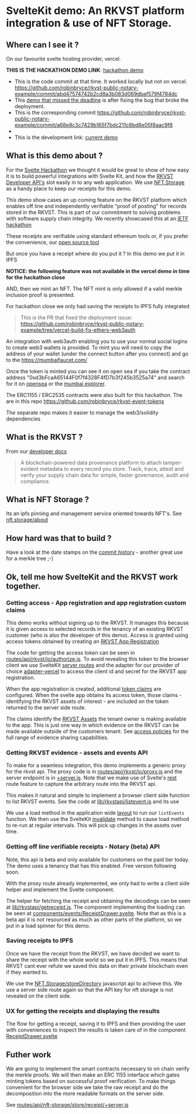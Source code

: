 # SvelteKit demo: An RKVST platform integration & use of NFT Storage.

## Where can I see it ?

On our favourite svelte hosting provider, vercel.

**THIS IS THE HACKATHON DEMO LINK**: [hackathon demo](https://rkvst-public-notary-example-fb5haw2jd-robinbryce.vercel.app/)
* This is the code commit at that time. It worked locally but not on vercel. https://github.com/robinbryce/rkvst-public-notary-example/commit/abd47574742b2cd8a3b083d069dbaf579f4784dc
* This [demo that missed the deadline](https://rkvst-public-notary-example.vercel.app/) is after fixing the bug that broke the deployment.
* This is the corresponding commit https://github.com/robinbryce/rkvst-public-notary-example/commit/a68e8c3c7429b165f7bdc211c8bd8e05f8aac9f8
*
* This is the development link: [current demo](https://rkvst-public-notary-example.staging.robinbryce.dev/)

## What is this demo about ?

For the [Svelte Hackathon](https://hack.sveltesociety.dev/) we thought it would be great to show of how easy it is to build powerful integrations with Svelte Kit, and how the [RKVST Developer API's](https://www.rkvst.com/developers/) slot easily in to any web application. We use [NFT.Storage](https://nft.storage/) as a handy place to keep our receipts for this demo.

This demo show cases an up coming feature on the RKVST platform which enables off line and independently verifiable "proof of posting" for records stored in the RKVST. This is part of our commitment to solving problems with software supply chain integrity. We recently showcased this at an [IETF hackathon](https://www.rkvst.com/press_releases/rkvst-showcases-supply-chain-integrity-transparency-and-trust-implementation-at-ietf-116-hackathon/)

These receipts are verifiable using standard ethereum tools or, if you prefer the convenience, our [open source tool](https://github.com/rkvst/rkvst-receipt-scitt)

But once you have a receipt where do you put it ? In this demo we put it in IPFS

**NOTICE: the following feature was not available in the vercel demo in time for the hackathon close**

AND, then we mint an NFT. The NFT mint is only allowed if a valid merkle inclusion proof is presented.

For hackathon close we only had saving the receipts to IPFS fully integrated

> This is the PR that fixed the deployment issue: https://github.com/robinbryce/rkvst-public-notary-example/tree/vercel-build-fix-ethers-web3auth



An integration with web3auth enabling you to use your normal social logins to create web3 wallets is provided. To mint you will need to copy the address of your wallet (under the connect button after you connect) and go to the https://mumbaifaucet.com/

Once the token is minted you can see it on open sea if you take the contract address "0xd3bFcaA65144F0f7f4328F4fD7b3f245b3525a74" and search for it on [opensea](https://testnets.opensea.io/collection/unidentified-contract-15322) or the [mumbai explorer](https://mumbai.polygonscan.com/address/0xd3bFcaA65144F0f7f4328F4fD7b3f245b3525a74).

The ERC1155 / ERC2535 contracts were also built for this hackathon. The are in
this repo https://github.com/robinbryce/rkvst-event-tokens

The separate repo makes it easier to manage the web3/solidity dependencies

## What is the RKVST ?

From our [developer docs](https://www.rkvst.com/developers/)

> A blockchain-powered data provenance platform to attach tamper-evident metadata to every record you store. Track, trace, attest and verify your supply chain data for simple, faster governance, audit and compliance.

## What is NFT Storage ?

Its an ipfs pinning and management service oriented towards NFT's. See [nft.storage/about](https://nft.storage/#about)

## How hard was that to build ?

Have a look at the date stamps on the [commit history](https://github.com/robinbryce/rkvst-public-notary-example/commits/main) - another great use for a merkle tree ;-)

## Ok, tell me how SvelteKit and the RKVST work together.

### Getting access - App registration and app registration custom claims

This demo works without signing up to the RKVST. It manages this because it is given access to selected records in the tenancy of an existing RKVST customer (who is also the developer of this demo). Access is granted using access tokens obtained by creating an [RKVST App Registration](https://docs.rkvst.com/docs/rkvst-basics/getting-access-tokens-using-app-registrations/)

The code for getting the access token can be seen in [routes/api/rkvst/io/authorize.js](./src/routes/api/rkvst/io/authorize.js). To avoid revealing this token to the browser client we use SvelteKit [server routes](https://kit.svelte.dev/docs/routing#server) and the adapter for our provider of choice [adapter-vercel](https://kit.svelte.dev/docs/adapter-vercel) to access the client id and secret for the RKVST app registration.

When the app registration is created, additional [token claims](https://openid.net/specs/openid-connect-core-1_0.html#Claims) are configured. When the svelte app obtains its access token, those claims - identifying the RKVST assets of interest - are included on the token returned to the server side route.

The claims identify the [RKVST Assets](https://docs.rkvst.com/docs/overview/core-concepts/#assets) the tenant owner is making available to the app. This is just one way in which evidence on the RKVST can be made available outside of the customers tenant. See [access policies](https://docs.rkvst.com/docs/overview/core-concepts/#access-policies) for the full range of evidence sharing capabilities.

### Getting RKVST evidence - assets and events API

To make for a seamless integration, this demo implements a generic proxy for the rkvst api. The proxy code is in [routes/api/rkvst/io/proxy.js](./src/routes/api/rkvst/io/proxy.js) and the server endpoint is in [+server.js](./src/routes/api/rkvst/io/[...path]/+server.js). Note that we make use of Svelte's [rest](https://kit.svelte.dev/docs/advanced-routing#rest-parameters) route feature to capture the arbitrary route into the RKVST api.

This makes it natural and simple to implement a browser client side function to list RKVST events. See the code at [lib/rkvstapi/listevent.js](./src/lib/rkvstapi/listevents.js) and its use

We use a load method in the application wide [layout](https://kit.svelte.dev/docs/routing#layout-layout-js) to run our `listEvents` function. We then use the SvelteKit [invalidate](https://kit.svelte.dev/docs/modules#$app-navigation-invalidate) method to cause load method to re-run at regular intervals. This will pick up changes in the assets over time.

### Getting off line verifiable receipts - Notary (beta) API

Note, this api is beta and only available for customers on the paid tier today. The demo uses a tenancy that has this enabled. Free version following soon.

With the proxy route already implemented, we only had to write a client side helper and implement the Svelte component.

The helper for fetching the receipt and obtaining the decodings can be seen at [lib/rkvstapi/getreceipt.js](./src/lib/rkvstapi/getreceipt.js). The component implementing the loading can be seen at [components/events/ReceiptDrawer.svelte](./src/lib/components/events/ReceiptDrawer.svelte). Note that as this is a beta api it is not resourced as much as other parts of the platform, so we put in a load spinner for this demo.

### Saving receipts to IPFS

Once we have the receipt from the RKVST, we have decided we want to share the receipt with the whole world so we put it in IPFS. This means that RKVST cant ever refute we saved this data on their private blockchain even if they wanted to.

We use the [NFT.Storage/storeDirectory](https://nft.storage/docs/client/js/#storedirectory---store-a-collection-of-files) javascript api to achieve this. We use a server side route again so that the API key for nft storage is not revealed on the client side.

### UX for getting the receipts and displaying the results

The flow for getting a receipt, saving it to IPFS and then providing the user with conveniences to inspect the results is taken care of in the component [ReceiptDrawer.svelte](./src/lib/components/events/ReceiptDrawer.svelte)

## Futher work

We are going to implement the smart contracts necessary to on chain verify the merkle proofs. We will then make an ERC 1155 interface which gates minting tokens based on successful proof verification. To make things convenient for the browser side we take the raw receipt and do the decomposition into the more readable formats on the server side.

See [routes/api/nft-storage/store/receipt/+server.js](./src/routes/api/nft-storage/store/receipt/+server.js)
